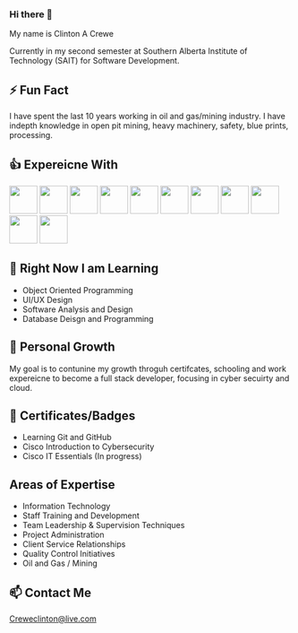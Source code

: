 ### Hi there 👋

<!--
**Ccrewe92/Ccrewe92** is a ✨ _special_ ✨ repository because its `README.md` (this file) appears on your GitHub profile.

Here are some ideas to get you started:

- 🔭 I’m currently working on ...
- 🌱 I’m currently learning ...
- 👯 I’m looking to collaborate on ...
- 🤔 I’m looking for help with ...
- 💬 Ask me about ...
- 📫 How to reach me: ...
- 😄 Pronouns: ...
- ⚡ Fun fact: ...
-->
 
 My name is Clinton A Crewe
 
 Currently in my second semester at Southern Alberta Institute of Technology (SAIT) for Software Development.
 
## ⚡ Fun Fact
 
 I have spent the last 10 years working in oil and gas/mining industry. I have indepth knowledge in open pit mining, heavy machinery, safety, blue prints, processing.  
 
## 👍 Expereicne With
<img src="https://cdn.jsdelivr.net/gh/devicons/devicon/icons/html5/html5-plain.svg" height="50" width="50"> <img src="https://cdn.jsdelivr.net/gh/devicons/devicon/icons/javascript/javascript-plain.svg" height="50" width="50"> <img src="https://cdn.jsdelivr.net/gh/devicons/devicon/icons/python/python-plain.svg" height="50" width="50"> <img src="https://cdn.jsdelivr.net/gh/devicons/devicon/icons/illustrator/illustrator-line.svg" height="50" width="50"> <img src="https://cdn.jsdelivr.net/gh/devicons/devicon/icons/linux/linux-original.svg" height="50" width="50"> <img src="https://cdn.jsdelivr.net/gh/devicons/devicon/icons/raspberrypi/raspberrypi-original.svg" height="50" width="50"> <img src="https://cdn.jsdelivr.net/gh/devicons/devicon/icons/css3/css3-plain.svg" height="50" width="50"> <img src="https://cdn.jsdelivr.net/gh/devicons/devicon/icons/bootstrap/bootstrap-original.svg" height="50" width="50"> <img src="https://cdn.jsdelivr.net/gh/devicons/devicon/icons/photoshop/photoshop-line.svg" height="50" width="50"> <img src="https://cdn.jsdelivr.net/gh/devicons/devicon/icons/aftereffects/aftereffects-original.svg" height="50" width="50"> <img src="https://cdn.jsdelivr.net/gh/devicons/devicon/icons/docker/docker-plain.svg" height="50" width="50"> 

 
## 🌱 Right Now I am Learning
 
 - Object Oriented Programming
 - UI/UX Design
 - Software Analysis and Design
 - Database Deisgn and Programming

## 💭 Personal Growth

My goal is to contunine my growth throguh certifcates, schooling and work expereicne to become a full stack developer, focusing in cyber secuirty and cloud.

## 📃 Certificates/Badges

- Learning Git and GitHub
- Cisco Introduction to Cybersecurity
- Cisco IT Essentials (In progress)

## Areas of Expertise

- Information Technology
- Staff Training and Development
- Team Leadership & Supervision Techniques
- Project Administration
- Client Service Relationships
- Quality Control Initiatives
- Oil and Gas / Mining

## 📫 Contact Me

Creweclinton@live.com

 
 
